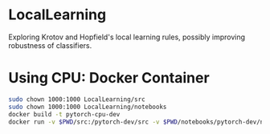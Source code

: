 # LocalLearning
Exploring Krotov and Hopfield's local learning rules, possibly improving robustness of classifiers.
# Using CPU: Docker Container
```bash
sudo chown 1000:1000 LocalLearning/src
sudo chown 1000:1000 LocalLearning/notebooks
docker build -t pytorch-cpu-dev
docker run -v $PWD/src:/pytorch-dev/src -v $PWD/notebooks/pytorch-dev/notebooks -it pytorch-cpu-dev
```
